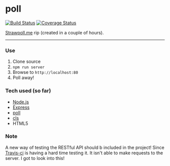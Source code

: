 poll
====


[![Build Status](https://img.shields.io/travis/opensoars/poll.svg?style=flat)](https://travis-ci.org/opensoars/poll)
[![Coverage Status](https://img.shields.io/coveralls/opensoars/poll.svg?style=flat)](https://coveralls.io/r/opensoars/poll)

[Strawpoll.me](http://www.strawpoll.me/) rip (created in a couple of hours).


---


### Use
1. Clone source
2. `npm run server`
3. Browse to `http://localhost:80`
4. Poll away!


### Tech used (so far)
* [Node.js](http://nodejs.org/)
* [Express](http://expressjs.com/)
* [poll](https://github.com/opensoars/ezlog)
* [cls](https://github.com/opensoars/cls)
* HTML5


### Note
A new way of testing the RESTful API should b included in the project! Since [Travis-ci](https://travis-ci.org/) is having a hard time testing it. It isn't able to make requests to the server. I got to look into this!

